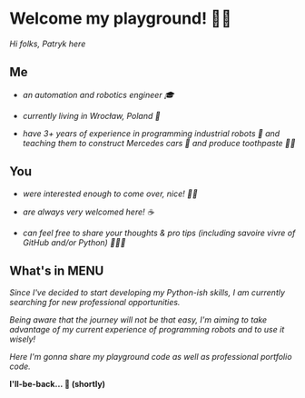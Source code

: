 # Welcome my playground! 👋🏻  

*Hi folks, Patryk here* 

## Me

- *an automation and robotics engineer 🎓*

- *currently living in Wrocław, Poland 🏡*

- *have 3+ years of experience in programming industrial robots 🦾 and teaching them to construct Mercedes cars 🚗 and produce toothpaste 🦷😁*


## You
- *were interested enough to come over, nice! ✋🏽*

- *are always very welcomed here! ☕*

- *can feel free to share your thoughts & pro tips (including savoire vivre of GitHub and/or Python) 👨🏼‍🏫*


## What's in MENU
*Since I've decided to start developing my Python-ish skills, I am currently searching for new professional opportunities.*

*Being aware that the journey will not be that easy, I'm aiming to take advantage of my current experience of programming robots and to use it wisely!*

*Here I'm gonna share my playground code as well as professional portfolio code.* 


__I'll-be-back... 🤖 (shortly)__

<!---
pt-whtz/pt-whtz is a ✨ special ✨ repository because its `README.md` (this file) appears on your GitHub profile.
You can click the Preview link to take a look at your changes.
--->
